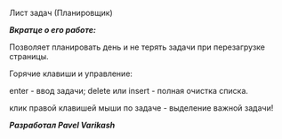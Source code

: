 Лист задач (Планировщик)

***Вкратце о его работе:***

Позволяет планировать день и не терять задачи при перезагрузке страницы.

Горячие клавиши и управление:

enter - ввод задачи;
delete или insert - полная очистка списка.

клик правой клавишей мыши по задаче - выделение важной задачи!

***Разработал Pavel Varikash***
